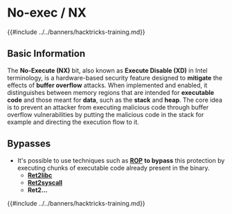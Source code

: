 # No-exec / NX

{{#include ../../banners/hacktricks-training.md}}

## Basic Information

The **No-Execute (NX)** bit, also known as **Execute Disable (XD)** in Intel terminology, is a hardware-based security feature designed to **mitigate** the effects of **buffer overflow** attacks. When implemented and enabled, it distinguishes between memory regions that are intended for **executable code** and those meant for **data**, such as the **stack** and **heap**. The core idea is to prevent an attacker from executing malicious code through buffer overflow vulnerabilities by putting the malicious code in the stack for example and directing the execution flow to it.

## Bypasses

- It's possible to use techniques such as [**ROP**](../rop-return-oriented-programing/index.html) **to bypass** this protection by executing chunks of executable code already present in the binary.
  - [**Ret2libc**](../rop-return-oriented-programing/ret2lib/index.html)
  - [**Ret2syscall**](../rop-return-oriented-programing/rop-syscall-execv/index.html)
  - **Ret2...**

{{#include ../../banners/hacktricks-training.md}}



